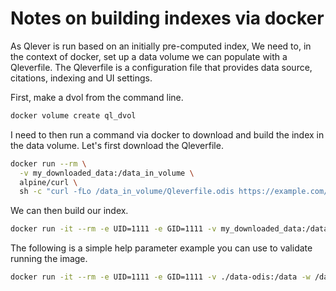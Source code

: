 # Notes on building indexes via docker

As Qlever is run based on an initially pre-computed index, We need 
to, in the context of docker, set up a data volume we can populate with
a Qleverfile.  The Qleverfile is a configuration file that provides
data source, citations, indexing and UI settings.

First, make a dvol from the command line.

```bash
docker volume create ql_dvol
```

I need to then run a command via docker to download and build
the index in the data volume.  Let's first download the Qleverfile.

```bash
docker run --rm \
  -v my_downloaded_data:/data_in_volume \
  alpine/curl \
  sh -c "curl -fLo /data_in_volume/Qleverfile.odis https://example.com/path/to/your/Qleverfile.odis && echo 'File Qleverfile.odis downloaded successfully to /data_in_volume/'"
  ```

We can then build our index.

```bash
docker run -it --rm -e UID=1111 -e GID=1111 -v my_downloaded_data:/data -w /data  adfreiburg/qlever:latest -c "qlever -q Qleverfile.odis get-data && qlever -q Qleverfile.odis  index"
```

The following is a simple help parameter example you can use to validate running the 
image.

```bash
docker run -it --rm -e UID=1111 -e GID=1111 -v ./data-odis:/data -w /data  adfreiburg/qlever:latest -c "qlever --help"
```
